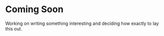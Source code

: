 Coming Soon
===========

Working on writing something interesting and deciding how exactly to lay this out.
